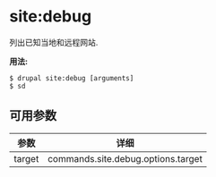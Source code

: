 # site:debug
列出已知当地和远程网站.

**用法:**
```
$ drupal site:debug [arguments]
$ sd  
```

## 可用参数
参数 | 详细
---------|-------------
target | commands.site.debug.options.target
